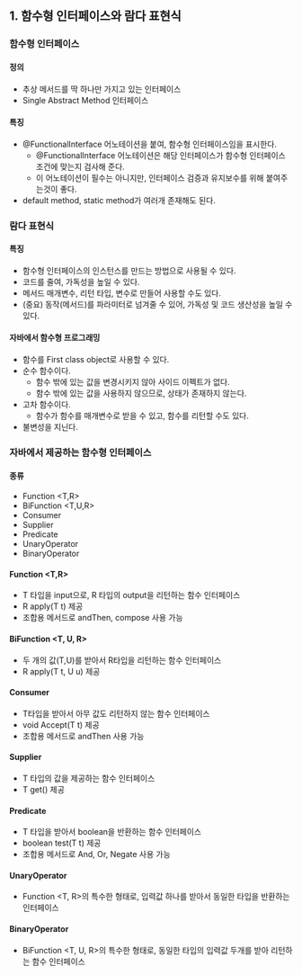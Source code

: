 
## 1. 함수형 인터페이스와 람다 표현식

### 함수형 인터페이스

#### 정의
- 추상 메서드를 딱 하나만 가지고 있는 인터페이스
- Single Abstract Method 인터페이스
  
#### 특징
- @FunctionalInterface 어노테이션을 붙여, 함수형 인터페이스임을 표시한다.
  - @FunctionalInterface 어노테이션은 해당 인터페이스가 함수형 인터페이스 조건에 맞는지 검사해 준다.
  - 이 어노테이션이 필수는 아니지만, 인터페이스 검증과 유지보수를 위해 붙여주는것이 좋다.
- default method, static method가 여러개 존재해도 된다.

### 람다 표현식

#### 특징
- 함수형 인터페이스의 인스턴스를 만드는 방법으로 사용될 수 있다.
- 코드를 줄여, 가독성을 높일 수 있다.
- 메서드 매개변수, 리턴 타입, 변수로 만들어 사용할 수도 있다.
- (중요) 동작(메서드)를 파라미터로 넘겨줄 수 있어, 가독성 및 코드 생산성을 높일 수 있다.

#### 자바에서 함수형 프로그래밍

- 함수를 First class object로 사용할 수 있다.
- 순수 함수이다.
  - 함수 밖에 있는 값을 변경시키지 않아 사이드 이펙트가 없다.
  - 함수 밖에 있는 값을 사용하지 않으므로, 상태가 존재하지 않는다. 
- 고차 함수이다.
  - 함수가 함수를 매개변수로 받을 수 있고, 함수를 리턴할 수도 있다.
- 불변성을 지닌다.

### 자바에서 제공하는 함수형 인터페이스

#### 종류

- Function <T,R>
- BiFunction <T,U,R>
- Consumer <T>
- Supplier <T>
- Predicate <T>
- UnaryOperator <T>
- BinaryOperator <T>

#### Function <T,R>

- T 타입을 input으로, R 타입의 output을 리턴하는 함수 인터페이스
- R apply(T t) 제공
- 조합용 메서드로 andThen, compose 사용 가능

#### BiFunction <T, U, R>

- 두 개의 값(T,U)를 받아서 R타입을 리턴하는 함수 인터페이스
- R apply(T t, U u) 제공

#### Consumer <T>

- T타입을 받아서 아무 값도 리턴하지 않는 함수 인터페이스
- void Accept(T t) 제공
- 조합용 메서드로 andThen 사용 가능

#### Supplier <T>

- T 타입의 값을 제공하는 함수 인터페이스
- T get() 제공

#### Predicate<T>

- T 타입을 받아서 boolean을 반환하는 함수 인터페이스
- boolean test(T t) 제공
- 조합용 메서드로 And, Or, Negate 사용 가능

#### UnaryOperator <T>

- Function <T, R>의 특수한 형태로, 입력값 하나를 받아서 동일한 타입을 반환하는 인터페이스

#### BinaryOperator <T>

- BiFunction <T, U, R>의 특수한 형태로, 동일한 타입의 입력값 두개를 받아 리턴하는 함수 인터페이스

